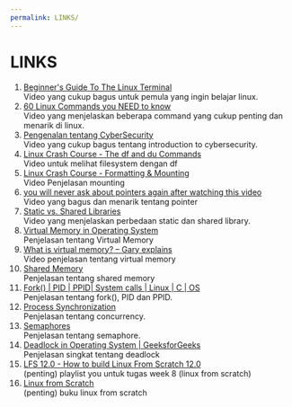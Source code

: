 ```yaml
---
permalink: LINKS/
---
```


# LINKS

1. [Beginner's Guide To The Linux Terminal](https://www.youtube.com/watch?v=s3ii48qYBxA&t=218s&pp=ygUebGludXggdGVybWluYWwgYmVnaW5uZXJzIGd1aWRl)<br>
Video yang cukup bagus untuk pemula yang ingin belajar linux.
2. [60 Linux Commands you NEED to know](https://www.youtube.com/watch?v=gd7BXuUQ91w&pp=ygUObGludXggdHV0b3JpYWw%3D)<br>
Video yang menjelaskan beberapa command yang cukup penting dan menarik di linux.
3. [Pengenalan tentang CyberSecurity](https://www.youtube.com/watch?v=z5nc9MDbvkw&pp=ygUdaW50cm9kdWN0aW9uIHRvIGN5YmVyc2VjdXJpdHk%3D)<br>
Video yang cukup bagus tentang introduction to cybersecurity.
4. [Linux Crash Course - The df and du Commands](https://www.youtube.com/watch?v=ZRs5zVv_1UU)<br>
Video untuk melihat filesystem dengan df <br>
5. [Linux Crash Course - Formatting & Mounting](https://www.youtube.com/watch?v=2Z6ouBYfZr8)<br>
Video Penjelasan mounting <br>
6. [you will never ask about pointers again after watching this video](https://www.youtube.com/watch?v=2ybLD6_2gKM)<br>
Video yang bagus dan menarik tentang pointer <br>
7. [Static vs. Shared Libraries](https://www.youtube.com/watch?v=-vp9cFQCQCo)<br>
Video yang menjelaskan perbedaan static dan shared library. <br>
8. [Virtual Memory in Operating System](https://www.geeksforgeeks.org/virtual-memory-in-operating-system/)<br>
Penjelasan tentang Virtual Memory <br>
9. [What is virtual memory? – Gary explains](https://youtu.be/2quKyPnUShQ?si=-qx1Vym732COB-DO)<br>
Video penjelasan tentang virtual memory<br>
10. [Shared Memory](https://www.tutorialspoint.com/inter_process_communication/inter_process_communication_shared_memory.htm)<br>
Penjelasan tentang shared memory<br>
11. [Fork() | PID | PPID| System calls | Linux | C | OS](https://www.youtube.com/watch?v=0LgmJMrgVNY&ab_channel=GearPath)<br>
Penjelasan tentang fork(), PID dan PPID. <br>
12. [Process Synchronization](https://www.youtube.com/watch?v=ph2awKa8r5Y)<br>
Penjelasan tentang concurrency. <br>
13. [Semaphores](https://www.youtube.com/watch?v=XDIOC2EY5JE&ab_channel=NesoAcademy)<br>
Penjelasan tentang semaphore. <br>
14. [Deadlock in Operating System | GeeksforGeeks](https://www.youtube.com/watch?v=onkWXaXAgbY&ab_channel=GeeksforGeeks)<br>
Penjelasan singkat tentang deadlock <br>
15. [LFS 12.0 - How to build Linux From Scratch 12.0](https://youtube.com/playlist?list=PLyc5xVO2uDsA5QPbtj_eYU8J0qrvU6315&si=kc2-ay54kBN3r_Lj)<br>
(penting) playlist you untuk tugas week 8 (linux from scratch) <br>
16. [Linux from Scratch](https://www.linuxfromscratch.org/lfs/view/12.0/)<br>
(penting) buku linux from scratch
